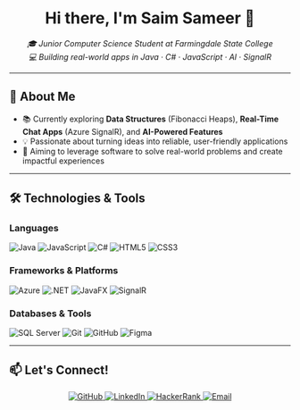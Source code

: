 <!-- PROFILE HEADER -->
<h1 align="center">Hi there, I'm <strong>Saim Sameer</strong> 👋</h1>

<p align="center">
  <em>🎓 Junior Computer Science Student at Farmingdale State College</em><br>
  <em>💻 Building real-world apps in Java · C# · JavaScript · AI · SignalR</em>
</p>

---

## 🚀 About Me
- 📚 Currently exploring **Data Structures** (Fibonacci Heaps), **Real-Time Chat Apps** (Azure SignalR), and **AI-Powered Features**  
- 💡 Passionate about turning ideas into reliable, user-friendly applications  
- 🎯 Aiming to leverage software to solve real-world problems and create impactful experiences  

---

## 🛠️ Technologies & Tools

### Languages
![Java](https://img.shields.io/badge/Java-007396?style=flat-square&logo=java&logoColor=white)
![JavaScript](https://img.shields.io/badge/JavaScript-F7DF1E?style=flat-square&logo=javascript&logoColor=black)
![C#](https://img.shields.io/badge/C%23-239120?style=flat-square&logo=c-sharp&logoColor=white)
![HTML5](https://img.shields.io/badge/HTML5-E34F26?style=flat-square&logo=html5&logoColor=white)
![CSS3](https://img.shields.io/badge/CSS3-1572B6?style=flat-square&logo=css3&logoColor=white)

### Frameworks & Platforms
![Azure](https://img.shields.io/badge/Azure-0078D4?style=flat-square&logo=microsoft-azure&logoColor=white)
![.NET](https://img.shields.io/badge/.NET-512BD4?style=flat-square&logo=dotnet&logoColor=white)
![JavaFX](https://img.shields.io/badge/JavaFX-0096C7?style=flat-square&logo=java&logoColor=white)
![SignalR](https://img.shields.io/badge/SignalR-512BD4?style=flat-square&logo=dotnet&logoColor=white)

### Databases & Tools
![SQL Server](https://img.shields.io/badge/SQL%20Server-CC2927?style=flat-square&logo=microsoft-sql-server&logoColor=white)
![Git](https://img.shields.io/badge/Git-F05032?style=flat-square&logo=git&logoColor=white)
![GitHub](https://img.shields.io/badge/GitHub-181717?style=flat-square&logo=github&logoColor=white)
![Figma](https://img.shields.io/badge/Figma-F24E1E?style=flat-square&logo=figma&logoColor=white)

---

## 📫 Let's Connect!

<p align="center">
  <a href="https://github.com/sames007" aria-label="GitHub">
    <img src="https://img.shields.io/badge/GitHub-181717?style=for-the-badge&logo=github&logoColor=white" alt="GitHub">
  </a>
  <a href="https://www.linkedin.com/in/saim-sameer-6849b934a/" aria-label="LinkedIn">
    <img src="https://img.shields.io/badge/LinkedIn-0A66C2?style=for-the-badge&logo=linkedin&logoColor=white" alt="LinkedIn">
  </a>
  <a href="https://www.hackerrank.com/profile/sames1" aria-label="HackerRank">
    <img src="https://img.shields.io/badge/HackerRank-2EC866?style=for-the-badge&logo=hackerrank&logoColor=white" alt="HackerRank">
  </a>
  <a href="mailto:sames@farmingdale.edu" aria-label="Email">
    <img src="https://img.shields.io/badge/Email-D14836?style=for-the-badge&logo=gmail&logoColor=white" alt="Email">
  </a>
</p>


